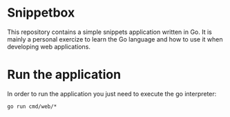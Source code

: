 # Snippetbox

This repository contains a simple snippets application written in Go. It is mainly
a personal exercize to learn the Go language and how to use it when developing web
applications.

# Run the application

In order to run the application you just need to execute the go interpreter:

`go run cmd/web/*`